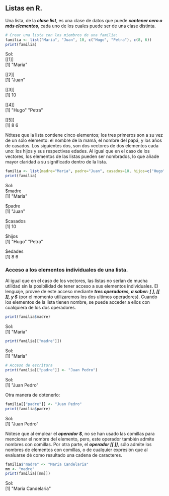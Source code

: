 ## Listas en R.
Una lista, de la ***clase list***, es una clase de datos que puede ***contener cero o más elementos***, cada uno de los cuales puede ser de una clase distinta.

```R
# Crear una lista con los miembros de una familia:
familia <- list("Maria", "Juan", 10, c("Hugo", "Petra"), c(8, 6))
print(familia)
```
Sol:  
[[1]]  
[1] "Maria"  
  
[[2]]  
[1] "Juan"  
  
[[3]]  
[1] 10  
  
[[4]]  
[1] "Hugo"  "Petra"  
  
[[5]]  
[1] 8 6  

Nótese que la lista contiene cinco elementos; los tres primeros son a su vez de un sólo elemento: el nombre de la mamá, el nombre del papá, y los años de casados. Los siguientes dos, son dos vectores de dos elementos cada uno: los hijos y sus respectivas edades. Al igual que en el caso de los vectores, los elementos de las listas pueden ser nombrados, lo que añade mayor claridad a su significado dentro de la lista.  

```R
familia <- list(madre="Maria", padre="Juan", casados=10, hijos=c("Hugo", "Petra"), edades=c(8, 6))
print(familia)
```
Sol:  
$madre  
[1] "Maria"  
  
$padre  
[1] "Juan"  
  
$casados  
[1] 10  
  
$hijos  
[1] "Hugo"  "Petra"  
  
$edades  
[1] 8 6  

### Acceso a los elementos individuales de una lista.
Al igual que en el caso de los vectores, las listas no serían de mucha utilidad sin la posibilidad de tener acceso a sus elementos individuales. El lenguaje, provee de este acceso mediante ***tres operadores, a saber: [ ], [[ ]], y $*** (por el momento utilizaremos los dos ultimos operadores). Cuando los elementos de la lista tienen nombre, se puede acceder a ellos con cualquiera de los dos operadores.  

```R
print(familia$madre)
```
Sol:  
[1] "Maria"  

```R
print(familia[["madre"]])
```
Sol:  
[1] "Maria"  

```R
# Acceso de escritura
print(familia[["padre"]] <- "Juan Pedro")
```
Sol:  
[1] "Juan Pedro"  

Otra manera de obtenerlo:

```R
familia[["padre"]] <- "Juan Pedro"
print(familia$padre)
```
Sol:  
[1] "Juan Pedro"  

Nótese que al emplear el ***operador $***, no se han usado las comillas para mencionar el nombre del elemento, pero, este operador también admite nombres con comillas. Por otra parte, el ***operador [[ ]]***, sólo admite los nombres de elementos con comillas, o de cualquier expresión que al evaluarse dé como resultado una cadena de caracteres.  

```R
familia$"madre" <- "Maria Candelaria"
mm <- "madre"
print(familia[[mm]])
```
Sol:  
[1] "Maria Candelaria"  
